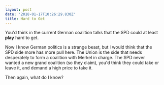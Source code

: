 ```yaml
---
layout: post
date: '2018-01-17T10:26:29.830Z'
title: Hard to Get
---
```


You'd think in the current German coalition talks that the SPD could at least **play** hard to get.

Now I know German politics is a strange beast, but I would think that the SPD side more has more pull here. The Union is the side that needs desperately to form a coalition with Merkel in charge. The SPD never wanted a new grand coalition (so they claim), you'd think they could take or leave it, and demand a high price to take it.

Then again, what do I know?
